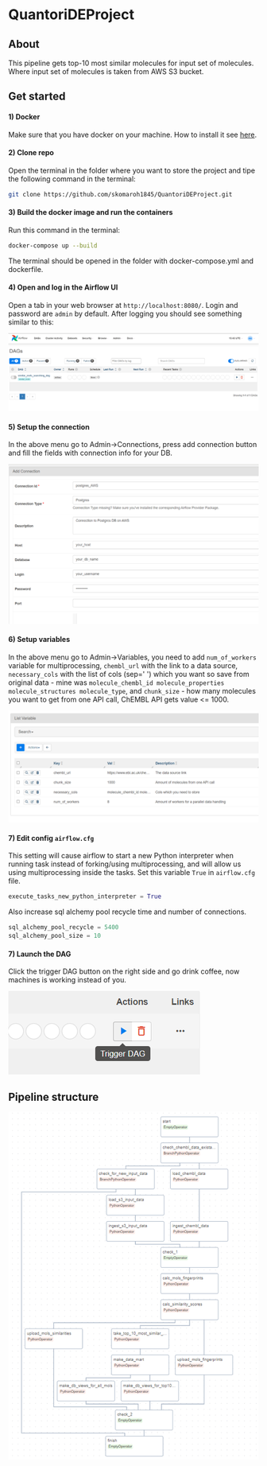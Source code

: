# QuantoriDEProject
## About 
This pipeline gets top-10 most similar molecules for input set of molecules. Where input set of molecules is taken from AWS S3 bucket. 

## Get started

#### 1) Docker
Make sure that you have docker on your machine. How to install it see [here](https://www.docker.com/get-started/).

#### 2) Clone repo
Open the terminal in the folder where you want to store the project and tipe the following command in the terminal:
```bash
git clone https://github.com/skomaroh1845/QuantoriDEProject.git
```

#### 3) Build the docker image and run the containers 
Run this command in the terminal:
```bash
docker-compose up --build
```
The terminal should be opened in the folder with docker-compose.yml and dockerfile.

#### 4) Open and log in the Airflow UI
Open a tab in your web browser at `http://localhost:8080/`. Login and password are `admin` by default. After logging you should see something similar to this:

![alt text](imgs/image-2.png)

#### 5) Setup the connection
In the above menu go to Admin->Connections, press add connection button and fill the fields with connection info for your DB.

![alt text](imgs/image.png)

#### 6) Setup variables
In the above menu go to Admin->Variables, you need to add `num_of_workers` variable for multiprocessing, `chembl_url` with the link to a data source, `necessary_cols` with the list of cols (sep=' ') which you want so save from original data - mine was `molecule_chembl_id molecule_properties molecule_structures molecule_type`, and `chunk_size` - how many molecules you want to get from one API call, ChEMBL API gets value <= 1000.

![alt text](imgs/image-4.png)

#### 7) Edit config `airflow.cfg`
This setting will cause airflow to start a new Python interpreter when running task instead of forking/using multiprocessing, and will allow us using multiprocessing inside the tasks. Set this variable `True` in `airflow.cfg` file.
```python
execute_tasks_new_python_interpreter = True
```
Also increase sql alchemy pool recycle time and number of connections.
```python
sql_alchemy_pool_recycle = 5400
sql_alchemy_pool_size = 10
```

#### 7) Launch the DAG
Click the trigger DAG button on the right side and go drink coffee, now machines is working instead of you.

![alt text](imgs/image-3.png)



## Pipeline structure
![alt text](imgs/image-1.png)


